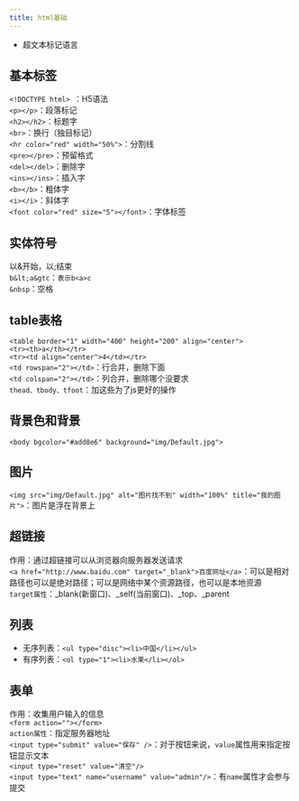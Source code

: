 ```yaml
---
title: html基础
---
```


- 超文本标记语言

## 基本标签   
```<!DOCTYPE html> ```：H5语法   
```<p></p>```：段落标记   
```<h2></h2>```：标题字   
```<br>```：换行（独目标记）   
```<hr color="red" width="50%">```：分割线   
```<pre></pre>```：预留格式   
```<del></del>```：删除字   
```<ins></ins>```：插入字   
```<b></b>```：粗体字   
```<i></i>```：斜体字   
```<font color="red" size="5"></font>```：字体标签   

## 实体符号   
以&开始，以;结束   
```b&lt;a&gtc```：```表示b<a>c```   
```&nbsp```：空格   

## table表格   
```<table border="1" width="400" height="200" align="center">```   
```<tr><th>a</th></tr>```   
```<tr><td align="center">4</td></tr>```   
```<td rowspan="2"></td>```：行合并，删除下面   
```<td colspan="2"></td>```：列合并，删除哪个没要求   
```thead、tbody、tfoot```：加这些为了js更好的操作   

## 背景色和背景   
```<body bgcolor="#add8e6" background="img/Default.jpg">```  

## 图片  
```<img src="img/Default.jpg" alt="图片找不到" width="100%" title="我的图片">```：图片是浮在背景上

## 超链接
作用：通过超链接可以从浏览器向服务器发送请求   
```<a href="http://www.baidu.com" target="_blank">百度网址</a>```：可以是相对路径也可以是绝对路径；可以是网络中某个资源路径，也可以是本地资源   
```target属性```：_blank(新窗口)、_self(当前窗口)、_top、_parent

## 列表   
- 无序列表：```<ul type="disc"><li>中国</li></ul>```   
- 有序列表：```<ol type="1"><li>水果</li></ol>```   

## 表单   
作用：收集用户输入的信息   
```<form action=""></form>```   
```action属性```：指定服务器地址   
```<input type="submit" value="保存" />```：对于按钮来说，```value```属性用来指定按钮显示文本   
```<input type="reset" value="清空"/>```   
```<input type="text" name="username" value="admin"/>```：有```name```属性才会参与提交   





